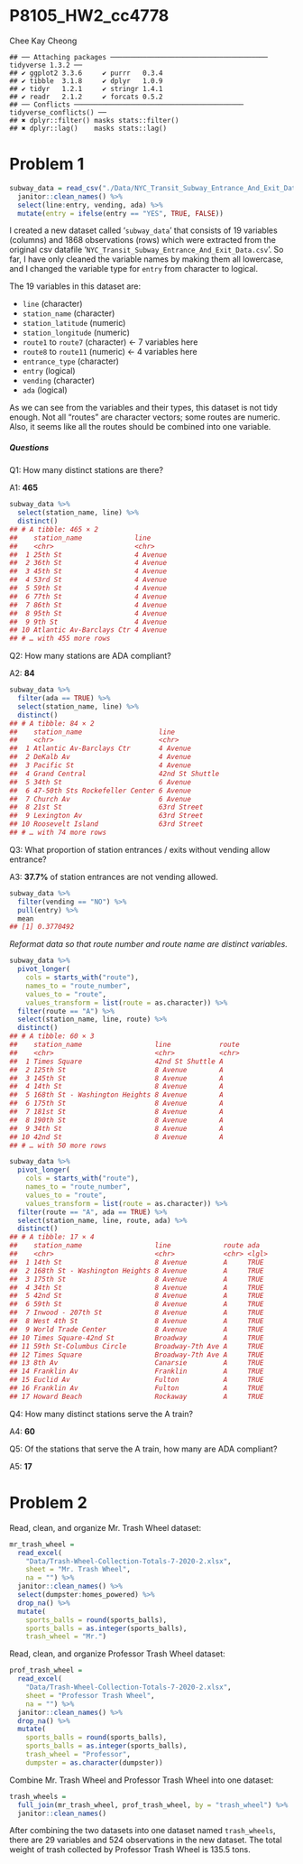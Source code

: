 P8105_HW2_cc4778
================
Chee Kay Cheong

    ## ── Attaching packages ─────────────────────────────────────── tidyverse 1.3.2 ──
    ## ✔ ggplot2 3.3.6     ✔ purrr   0.3.4
    ## ✔ tibble  3.1.8     ✔ dplyr   1.0.9
    ## ✔ tidyr   1.2.1     ✔ stringr 1.4.1
    ## ✔ readr   2.1.2     ✔ forcats 0.5.2
    ## ── Conflicts ────────────────────────────────────────── tidyverse_conflicts() ──
    ## ✖ dplyr::filter() masks stats::filter()
    ## ✖ dplyr::lag()    masks stats::lag()

# Problem 1

``` r
subway_data = read_csv("./Data/NYC_Transit_Subway_Entrance_And_Exit_Data.csv") %>%
  janitor::clean_names() %>%
  select(line:entry, vending, ada) %>%
  mutate(entry = ifelse(entry == "YES", TRUE, FALSE))
```

I created a new dataset called ‘`subway_data`’ that consists of 19
variables (columns) and 1868 observations (rows) which were extracted
from the original csv datafile
‘`NYC_Transit_Subway_Entrance_And_Exit_Data.csv`’. So far, I have only
cleaned the variable names by making them all lowercase, and I changed
the variable type for `entry` from character to logical.

The 19 variables in this dataset are:

-   `line` (character)
-   `station_name` (character)
-   `station_latitude` (numeric)
-   `station_longitude` (numeric)
-   `route1` to `route7` (character) \<- 7 variables here
-   `route8` to `route11` (numeric) \<- 4 variables here
-   `entrance_type` (character)
-   `entry` (logical)
-   `vending` (character)
-   `ada` (logical)

As we can see from the variables and their types, this dataset is not
tidy enough. Not all “routes” are character vectors; some routes are
numeric. Also, it seems like all the routes should be combined into one
variable.

##### Questions

Q1: How many distinct stations are there?

A1: **465**

``` r
subway_data %>% 
  select(station_name, line) %>% 
  distinct()
## # A tibble: 465 × 2
##    station_name             line    
##    <chr>                    <chr>   
##  1 25th St                  4 Avenue
##  2 36th St                  4 Avenue
##  3 45th St                  4 Avenue
##  4 53rd St                  4 Avenue
##  5 59th St                  4 Avenue
##  6 77th St                  4 Avenue
##  7 86th St                  4 Avenue
##  8 95th St                  4 Avenue
##  9 9th St                   4 Avenue
## 10 Atlantic Av-Barclays Ctr 4 Avenue
## # … with 455 more rows
```

Q2: How many stations are ADA compliant?

A2: **84**

``` r
subway_data %>%
  filter(ada == TRUE) %>% 
  select(station_name, line) %>% 
  distinct()
## # A tibble: 84 × 2
##    station_name                   line           
##    <chr>                          <chr>          
##  1 Atlantic Av-Barclays Ctr       4 Avenue       
##  2 DeKalb Av                      4 Avenue       
##  3 Pacific St                     4 Avenue       
##  4 Grand Central                  42nd St Shuttle
##  5 34th St                        6 Avenue       
##  6 47-50th Sts Rockefeller Center 6 Avenue       
##  7 Church Av                      6 Avenue       
##  8 21st St                        63rd Street    
##  9 Lexington Av                   63rd Street    
## 10 Roosevelt Island               63rd Street    
## # … with 74 more rows
```

Q3: What proportion of station entrances / exits without vending allow
entrance?

A3: **37.7%** of station entrances are not vending allowed.

``` r
subway_data %>% 
  filter(vending == "NO") %>%
  pull(entry) %>% 
  mean
## [1] 0.3770492
```

*Reformat data so that route number and route name are distinct
variables.*

``` r
subway_data %>% 
  pivot_longer(
    cols = starts_with("route"),
    names_to = "route_number",
    values_to = "route",
    values_transform = list(route = as.character)) %>% 
  filter(route == "A") %>% 
  select(station_name, line, route) %>% 
  distinct()
## # A tibble: 60 × 3
##    station_name                  line            route
##    <chr>                         <chr>           <chr>
##  1 Times Square                  42nd St Shuttle A    
##  2 125th St                      8 Avenue        A    
##  3 145th St                      8 Avenue        A    
##  4 14th St                       8 Avenue        A    
##  5 168th St - Washington Heights 8 Avenue        A    
##  6 175th St                      8 Avenue        A    
##  7 181st St                      8 Avenue        A    
##  8 190th St                      8 Avenue        A    
##  9 34th St                       8 Avenue        A    
## 10 42nd St                       8 Avenue        A    
## # … with 50 more rows

subway_data %>%
  pivot_longer(
    cols = starts_with("route"),
    names_to = "route_number",
    values_to = "route",
    values_transform = list(route = as.character)) %>% 
  filter(route == "A", ada == TRUE) %>% 
  select(station_name, line, route, ada) %>% 
  distinct()
## # A tibble: 17 × 4
##    station_name                  line             route ada  
##    <chr>                         <chr>            <chr> <lgl>
##  1 14th St                       8 Avenue         A     TRUE 
##  2 168th St - Washington Heights 8 Avenue         A     TRUE 
##  3 175th St                      8 Avenue         A     TRUE 
##  4 34th St                       8 Avenue         A     TRUE 
##  5 42nd St                       8 Avenue         A     TRUE 
##  6 59th St                       8 Avenue         A     TRUE 
##  7 Inwood - 207th St             8 Avenue         A     TRUE 
##  8 West 4th St                   8 Avenue         A     TRUE 
##  9 World Trade Center            8 Avenue         A     TRUE 
## 10 Times Square-42nd St          Broadway         A     TRUE 
## 11 59th St-Columbus Circle       Broadway-7th Ave A     TRUE 
## 12 Times Square                  Broadway-7th Ave A     TRUE 
## 13 8th Av                        Canarsie         A     TRUE 
## 14 Franklin Av                   Franklin         A     TRUE 
## 15 Euclid Av                     Fulton           A     TRUE 
## 16 Franklin Av                   Fulton           A     TRUE 
## 17 Howard Beach                  Rockaway         A     TRUE
```

Q4: How many distinct stations serve the A train?

A4: **60**

Q5: Of the stations that serve the A train, how many are ADA compliant?

A5: **17**

# Problem 2

Read, clean, and organize Mr. Trash Wheel dataset:

``` r
mr_trash_wheel = 
  read_excel(
    "Data/Trash-Wheel-Collection-Totals-7-2020-2.xlsx",
    sheet = "Mr. Trash Wheel", 
    na = "") %>% 
  janitor::clean_names() %>% 
  select(dumpster:homes_powered) %>% 
  drop_na() %>% 
  mutate(
    sports_balls = round(sports_balls),
    sports_balls = as.integer(sports_balls),
    trash_wheel = "Mr.")
```

Read, clean, and organize Professor Trash Wheel dataset:

``` r
prof_trash_wheel = 
  read_excel(
    "Data/Trash-Wheel-Collection-Totals-7-2020-2.xlsx", 
    sheet = "Professor Trash Wheel", 
    na = "") %>% 
  janitor::clean_names() %>% 
  drop_na() %>% 
  mutate(
    sports_balls = round(sports_balls),
    sports_balls = as.integer(sports_balls),
    trash_wheel = "Professor",
    dumpster = as.character(dumpster))
```

Combine Mr. Trash Wheel and Professor Trash Wheel into one dataset:

``` r
trash_wheels = 
  full_join(mr_trash_wheel, prof_trash_wheel, by = "trash_wheel") %>% 
  janitor::clean_names()
```

After combining the two datasets into one dataset named `trash_wheels`,
there are 29 variables and 524 observations in the new dataset. The
total weight of trash collected by Professor Trash Wheel is 135.5 tons.
